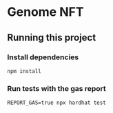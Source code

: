 # Genome NFT

## Running this project

### Install dependencies

```shell
npm install
```

### Run tests with the gas report

```shell
REPORT_GAS=true npx hardhat test
```
